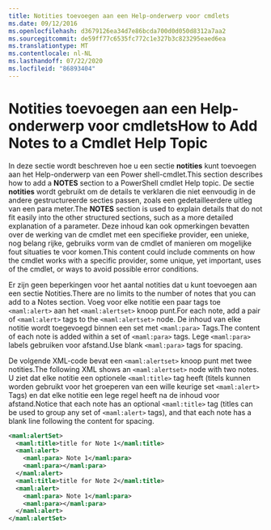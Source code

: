 ```yaml
---
title: Notities toevoegen aan een Help-onderwerp voor cmdlets
ms.date: 09/12/2016
ms.openlocfilehash: d3679126ea34d7e86bcda700d0d050d8312a7aa2
ms.sourcegitcommit: de59ff77c6535fc772c1e327b3c823295eaed6ea
ms.translationtype: MT
ms.contentlocale: nl-NL
ms.lasthandoff: 07/22/2020
ms.locfileid: "86893404"
---
```

# <a name="how-to-add-notes-to-a-cmdlet-help-topic"></a><span data-ttu-id="bd013-102">Notities toevoegen aan een Help-onderwerp voor cmdlets</span><span class="sxs-lookup"><span data-stu-id="bd013-102">How to Add Notes to a Cmdlet Help Topic</span></span>

<span data-ttu-id="bd013-103">In deze sectie wordt beschreven hoe u een sectie **notities** kunt toevoegen aan het Help-onderwerp van een Power shell-cmdlet.</span><span class="sxs-lookup"><span data-stu-id="bd013-103">This section describes how to add a **NOTES** section to a PowerShell cmdlet Help topic.</span></span> <span data-ttu-id="bd013-104">De sectie **notities** wordt gebruikt om de details te verklaren die niet eenvoudig in de andere gestructureerde secties passen, zoals een gedetailleerdere uitleg van een para meter.</span><span class="sxs-lookup"><span data-stu-id="bd013-104">The **NOTES** section is used to explain details that do not fit easily into the other structured sections, such as a more detailed explanation of a parameter.</span></span> <span data-ttu-id="bd013-105">Deze inhoud kan ook opmerkingen bevatten over de werking van de cmdlet met een specifieke provider, een unieke, nog belang rijke, gebruiks vorm van de cmdlet of manieren om mogelijke fout situaties te voor komen.</span><span class="sxs-lookup"><span data-stu-id="bd013-105">This content could include comments on how the cmdlet works with a specific provider, some unique, yet important, uses of the cmdlet, or ways to avoid possible error conditions.</span></span>

<span data-ttu-id="bd013-106">Er zijn geen beperkingen voor het aantal notities dat u kunt toevoegen aan een sectie Notities.</span><span class="sxs-lookup"><span data-stu-id="bd013-106">There are no limits to the number of notes that you can add to a Notes section.</span></span> <span data-ttu-id="bd013-107">Voeg voor elke notitie een paar tags toe `<maml:alert>` aan het `<maml:alertset>` knoop punt.</span><span class="sxs-lookup"><span data-stu-id="bd013-107">For each note, add a pair of `<maml:alert>` tags to the `<maml:alertset>` node.</span></span> <span data-ttu-id="bd013-108">De inhoud van elke notitie wordt toegevoegd binnen een set met `<maml:para>` Tags.</span><span class="sxs-lookup"><span data-stu-id="bd013-108">The content of each note is added within a set of `<maml:para>` tags.</span></span> <span data-ttu-id="bd013-109">Lege `<maml:para>` labels gebruiken voor afstand.</span><span class="sxs-lookup"><span data-stu-id="bd013-109">Use blank `<maml:para>` tags for spacing.</span></span>

<span data-ttu-id="bd013-110">De volgende XML-code bevat een `<maml:alertset>` knoop punt met twee notities.</span><span class="sxs-lookup"><span data-stu-id="bd013-110">The following XML shows an `<maml:alertset>` node with two notes.</span></span> <span data-ttu-id="bd013-111">U ziet dat elke notitie een optionele `<maml:title>` tag heeft (titels kunnen worden gebruikt voor het groeperen van een wille keurige set `<maml:alert>` Tags) en dat elke notitie een lege regel heeft na de inhoud voor afstand.</span><span class="sxs-lookup"><span data-stu-id="bd013-111">Notice that each note has an optional `<maml:title>` tag (titles can be used to group any set of `<maml:alert>` tags), and that each note has a blank line following the content for spacing.</span></span>

```xml
<maml:alertSet>
  <maml:title>title for Note 1</maml:title>
  <maml:alert>
    <maml:para> Note 1</maml:para>
    <maml:para></maml:para>
  </maml:alert>
  <maml:title>title for Note 2</maml:title>
  <maml:alert>
    <maml:para> Note 1</maml:para>
    <maml:para></maml:para>
  </maml:alert>
</maml:alertSet>
```

